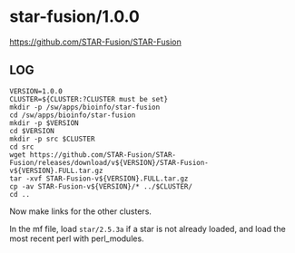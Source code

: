 star-fusion/1.0.0
=================

<https://github.com/STAR-Fusion/STAR-Fusion>


LOG
---

    VERSION=1.0.0
    CLUSTER=${CLUSTER:?CLUSTER must be set}
    mkdir -p /sw/apps/bioinfo/star-fusion
    cd /sw/apps/bioinfo/star-fusion
    mkdir -p $VERSION
    cd $VERSION
    mkdir -p src $CLUSTER
    cd src
    wget https://github.com/STAR-Fusion/STAR-Fusion/releases/download/v${VERSION}/STAR-Fusion-v${VERSION}.FULL.tar.gz
    tar -xvf STAR-Fusion-v${VERSION}.FULL.tar.gz
    cp -av STAR-Fusion-v${VERSION}/* ../$CLUSTER/
    cd ..

Now make links for the other clusters.

In the mf file, load `star/2.5.3a` if a star is not already loaded, and load the most recent perl with perl_modules.



